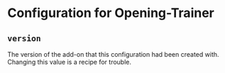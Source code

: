 # Configuration for Opening-Trainer

## `version`

The version of the add-on that this configuration had been created with.
Changing this value is a recipe for trouble.
